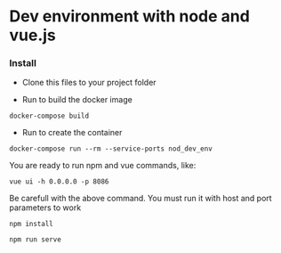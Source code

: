 # Dev environment with node and vue.js

### Install

- Clone this files to your project folder

- Run to build the docker image

``
docker-compose build
``

- Run to create the container

``
docker-compose run --rm --service-ports nod_dev_env
``

You are ready to run npm and vue commands, like:

``
vue ui -h 0.0.0.0 -p 8086
``

Be carefull with the above command. You must run it with host and port parameters to work

``
npm install
``

``
npm run serve
``


